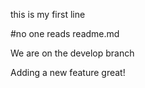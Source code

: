 this is my first line

#no one reads readme.md

We are on the develop branch

Adding a new feature great!